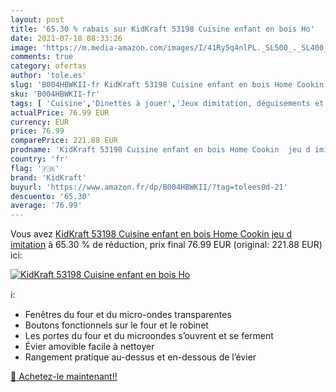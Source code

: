 ```yaml
---
layout: post
title: '65.30 % rabais sur KidKraft 53198 Cuisine enfant en bois Ho'
date: 2021-07-18 08:33:26
image: 'https://m.media-amazon.com/images/I/41Ry5q4nlPL._SL500_._SL400_.jpg'
comments: true
category: ofertas
author: 'tole.es'
slug: 'B004HBWKII-fr KidKraft 53198 Cuisine enfant en bois Home Cookin jeu d...'
sku: 'B004HBWKII-fr'
tags: [ 'Cuisine','Dinettes à jouer','Jeux dimitation, déguisements et accessoires','Jeux et Jouets','Jeux et jouets','kidkraft', ]
actualPrice: 76.99 EUR
currency: EUR
price: 76.99
comparePrice: 221.88 EUR
prodname: 'KidKraft 53198 Cuisine enfant en bois Home Cookin  jeu d imitation'
country: 'fr'
flag: '🇫🇷'
brand: 'KidKraft'
buyurl: 'https://www.amazon.fr/dp/B004HBWKII/?tag=tolees0d-21'
descuento: '65.30'
average: '76.99'
---
```


Vous avez [KidKraft 53198 Cuisine enfant en bois Home Cookin  jeu d imitation](https://www.amazon.fr/dp/B004HBWKII/?tag=tolees0d-21)  à  65.30 % de réduction, prix final  76.99 EUR (original: 221.88 EUR) ici:

[![KidKraft 53198 Cuisine enfant en bois Ho](https://m.media-amazon.com/images/I/41Ry5q4nlPL._SL500_._SL400_.jpg)](https://www.amazon.fr/dp/B004HBWKII/?tag=tolees0d-21)

ℹ️:

- Fenêtres du four et du micro-ondes transparentes
- Boutons fonctionnels sur le four et le robinet
- Les portes du four et du microondes s’ouvrent et se ferment
- Évier amovible facile à nettoyer
- Rangement pratique au-dessus et en-dessous de l’évier

[🛒 Achetez-le maintenant!!](https://www.amazon.fr/dp/B004HBWKII/?tag=tolees0d-21)
